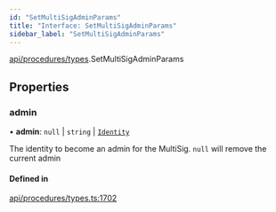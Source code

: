 ```yaml
---
id: "SetMultiSigAdminParams"
title: "Interface: SetMultiSigAdminParams"
sidebar_label: "SetMultiSigAdminParams"
---
```


[api/procedures/types](../../../../../modules/API/Procedures/Types/Types.md).SetMultiSigAdminParams

## Properties

### admin

• **admin**: ``null`` \| `string` \| [`Identity`](../../../../../classes/API/Entities/Identity/Identity.md)

The identity to become an admin for the MultiSig. `null` will remove the current admin

#### Defined in

[api/procedures/types.ts:1702](https://github.com/PolymeshAssociation/polymesh-sdk/blob/8a9e72221/src/api/procedures/types.ts#L1702)
